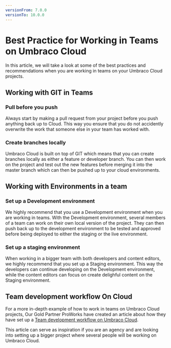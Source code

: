 ```yaml
---
versionFrom: 7.0.0
versionTo: 10.0.0
---
```

# Best Practice for Working in Teams on Umbraco Cloud

In this article, we will take a look at some of the best practices and recommendations when you are working in teams on your Umbraco Cloud projects.

## Working with GIT in Teams

### Pull before you push

Always start by making a pull request from your project before you push anything back up to Cloud. This way you ensure that you do not accidently overwrite the work that someone else in your team has worked with.

### Create branches locally

Umbraco Cloud is built on top of GIT which means that you can create branches locally as either a feature or developer branch. You can then work on the project and test out the new features before merging it into the master branch which can then be pushed up to your cloud environments.

## Working with Environments in a team

### Set up a Development environment

We highly recommend that you use a Development environment when you are working in teams. With the Development environment, several members of a team can work on their own local version of the project. They can then push back up to the development environment to be tested and approved before being deployed to either the staging or the live environment.

### Set up a staging environment

When working in a bigger team with both developers and content editors, we highly recommend that you set up a Staging environment. This way the developers can continue developing on the Development environment, while the content editors can focus on create delighful content on the Staging environment.

## Team development workflow On Cloud

For a more in-depth example of how to work in teams on Umbraco Cloud projects, Our Gold Partner ProWorks have created an article about how they have set up a [Team development workflow on Umbraco Cloud](https://skrift.io/issues/integrating-umbraco-cloud-with-team-development-workflow/).

This article can serve as inspiration if you are an agency and are looking into setting up a bigger project where several people will be working on Umbraco Cloud.
